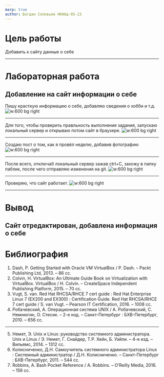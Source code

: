```yaml
---
marp: true
author: Богдан Соловьев НКАбд-05-23
---
```


# Цель работы

Добавить к сайту данные о себе

---

# Лабораторная работа

## Добавление на сайт информации о себе

Пишу красткую информацию о себе, добавляю сведения о хобби и т.д.
![w:600 bg right](./image/5.png)

---

Для того, чтобы проверить правльность выполнения задания, запускаю локальный сервер и открываю потом сайт в браузере.
![w:600 bg right](./image/4.png)

---

Создаю пост о том, как я провёл неделю, добавив фотографию
![w:600 bg right](./image/3.png)


---

После всего, отключаб локальный сервер зажав ctrl+C, захожу в папку паблик, после чего отправляю изменения на git.
![w:600 bg right](./image/1.png)

---

Проверяю, что сайт работает.
![w:600 bg right](./image/7.png)


---

# Вывод

Сайт отредактирован, добавлена информация о себе
---

# Библиография

1. Dash, P. Getting Started with Oracle VM VirtualBox / P. Dash. – Packt Publishing Ltd, 2013. – 86 сс.
2. Colvin, H. VirtualBox: An Ultimate Guide Book on Virtualization with VirtualBox. VirtualBox / H. Colvin. – CreateSpace Independent Publishing Platform, 2015. – 70 сс.
3. Vugt, S. van. Red Hat RHCSA/RHCE 7 cert guide : Red Hat Enterprise Linux 7 (EX200 and EX300) : Certification Guide. Red Hat RHCSA/RHCE 7 cert guide / S. van Vugt. – Pearson IT Certification, 2016. – 1008 сс.
4. Робачевский, А. Операционная система UNIX / А. Робачевский, С. Немнюгин, О. Стесик. – 2-е изд. – Санкт-Петербург : БХВ-Петербург, 2010. – 656 сс.
---
5. Немет, Э. Unix и Linux: руководство системного администратора. Unix и Linux / Э. Немет, Г. Снайдер, Т.Р. Хейн, Б. Уэйли. – 4-е изд. – Вильямс, 2014. – 1312 сс.
6. Колисниченко, Д.Н. Самоучитель системного администратора Linux : Системный администратор / Д.Н. Колисниченко. – Санкт-Петербург : БХВ-Петербург, 2011. – 544 сс.
7. Robbins, A. Bash Pocket Reference / A. Robbins. – O’Reilly Media, 2016. – 156 сс.


